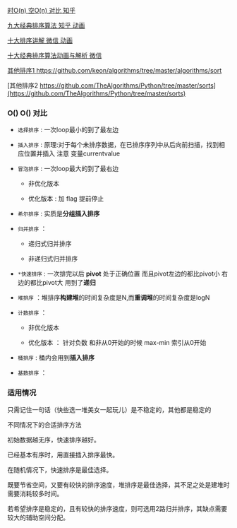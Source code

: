 [时O(n) 空O(n) 对比 知乎](https://zhuanlan.zhihu.com/p/58385984?utm_source=wechat_session&utm_medium=social&utm_oi=631526660110028800)

[ 九大经典排序算法 知乎 动画 ](https://zhuanlan.zhihu.com/p/52884590?utm_source=wechat_session&utm_medium=social&utm_oi=631526660110028800)

[ 十大排序讲解 微信 动画](https://mp.weixin.qq.com/s?__biz=MzI2NjA3NTc4Ng==&mid=2652080829&idx=2&sn=93e06fa9ebce06d86d617931a0399a89&chksm=f1748158c603084e07945e4583bba798c71c3fa1481ae32c6915f1fe57807c5c6c57ae5b3d3a&mpshare=1&scene=1&srcid=&pass_ticket=aLYvowPftZdxv0ID6JVJgjpNRL9Tvs5KIwUlWwzj6h%2FJPCVAhZBzpnwqCcQEYlLW#rd)

[十大经典排序算法动画与解析 微信](https://mp.weixin.qq.com/s/vn3KiV-ez79FmbZ36SX9lg)

[其他排序1 https://github.com/keon/algorithms/tree/master/algorithms/sort ](https://github.com/keon/algorithms/tree/master/algorithms/sort)

[其他排序2 https://github.com/TheAlgorithms/Python/tree/master/sorts](https://github.com/TheAlgorithms/Python/tree/master/sorts)

###  O()  O() 对比

- `选择排序` : 一次loop最小的到了最左边

- `插入排序` : 原理:对于每个未排序数据，在已排序序列中从后向前扫描，找到相应位置并插入    注意 变量currentvalue

- `冒泡排序` : 一次loop最大的到了最右边

   - 非优化版本

   - 优化版本 : 加 flag 提前停止

- `希尔排序` : 实质是**分组插入排序**

- `归并排序` ：

   - 递归式归并排序

   - 非递归式归并排序

- `*快速排序` : 一次排完以后  **pivot** 处于正确位置 而且pivot左边的都比pivot小 右边的都比pivot大 用到了**递归**

- `堆排序` ：堆排序**构建堆**的时间复杂度是N,而**重调堆**的时间复杂度是logN

- `计数排序` ：

   - 非优化版本

   - 优化版本 ： 针对负数 和非从0开始的时候   max-min 索引从0开始

- `桶排序` : 桶内会用到**插入排序**

- `基数排序` ：


### 适用情况

只需记住一句话（快些选一堆美女一起玩儿）是不稳定的，其他都是稳定的

不同情况下的合适排序方法

初始数据越无序，快速排序越好。

已经基本有序时，用直接插入排序最快。

在随机情况下，快速排序是最佳选择。

既要节省空间，又要有较快的排序速度，堆排序是最佳选择，其不足之处是建堆时需要消耗较多时间。

若希望排序是稳定的，且有较快的排序速度，则可选用2路归并排序，其缺点需要较大的辅助空间分配。

